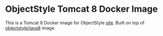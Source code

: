 # ObjectStyle Tomcat 8 Docker Image
This is a Tomcat 8 Docker image for ObjectStyle [site](http://www.objectstyle.com/). Built on top of [objectstyle/java8](https://hub.docker.com/r/objectstyle/java8/) image.